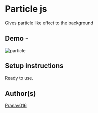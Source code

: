# Particle js
Gives particle like effect to the background

## Demo -

![particle](https://user-images.githubusercontent.com/54665036/121297407-e47cab00-c90f-11eb-9f73-a4b8071fbfe5.gif)

## Setup instructions

Ready to use.

## Author(s)

[Pranav016](https://github.com/Pranav016)
